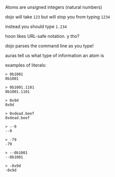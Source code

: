 Atoms are unsigned integers (natural numbers)

dojo will take `123` but will stop you from typing `1234`

instead you should type `1.234`

hoon likes URL-safe notation. y tho?

dojo parses the command line as you type!

auras tell us what type of information an atom is

examples of literals:
```
> 0b1001
0b1001

> 0b1001.1101
0b1001.1101

> 0x9d
0x9d

> 0xdead.beef
0xdead.beef

> --9
--9

> -79
-79

> --0b1001
--0b1001

> -0x9d
-0x9d
```